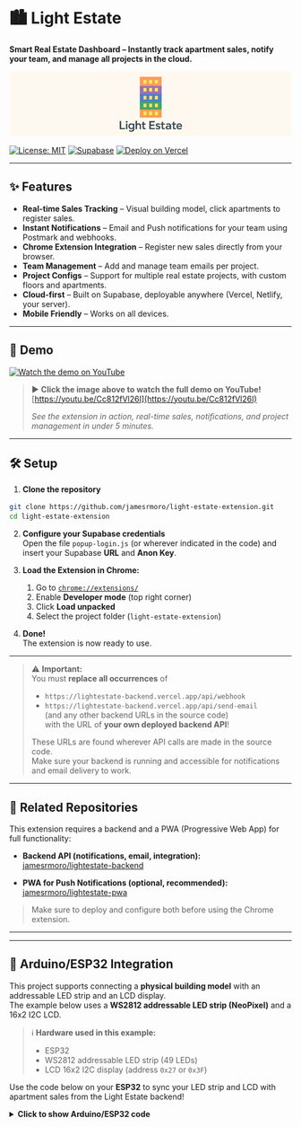 # 🏙️ Light Estate

**Smart Real Estate Dashboard – Instantly track apartment sales, notify your team, and manage all projects in the cloud.**

![Light Estate UI](https://raw.githubusercontent.com/jamesrmoro/light-estate-extension/main/assets/images/cover.png)


[![License: MIT](https://img.shields.io/badge/License-MIT-blue.svg)](LICENSE)
[![Supabase](https://img.shields.io/badge/backed%20by-Supabase-3ecf8e.svg)](https://supabase.com/)
[![Deploy on Vercel](https://vercel.com/button)](https://vercel.com/)

---

## ✨ Features

- **Real-time Sales Tracking** – Visual building model, click apartments to register sales.
- **Instant Notifications** – Email and Push notifications for your team using Postmark and webhooks.
- **Chrome Extension Integration** – Register new sales directly from your browser.
- **Team Management** – Add and manage team emails per project.
- **Project Configs** – Support for multiple real estate projects, with custom floors and apartments.
- **Cloud-first** – Built on Supabase, deployable anywhere (Vercel, Netlify, your server).
- **Mobile Friendly** – Works on all devices.

---

## 🚀 Demo

[![Watch the demo on YouTube](https://img.youtube.com/vi/Cc812fVl26I/maxresdefault.jpg)](https://youtu.be/Cc812fVl26I "Watch the full demo on YouTube")

> ▶️ **Click the image above to watch the full demo on YouTube!**  
> [https://youtu.be/Cc812fVl26I](https://youtu.be/Cc812fVl26I)
>
> _See the extension in action, real-time sales, notifications, and project management in under 5 minutes._


---

## 🛠️ Setup

1. **Clone the repository**

```bash
git clone https://github.com/jamesrmoro/light-estate-extension.git
cd light-estate-extension
```

2. **Configure your Supabase credentials**  
   Open the file `popup-login.js` (or wherever indicated in the code) and insert your Supabase **URL** and **Anon Key**.

3. **Load the Extension in Chrome:**

   1. Go to [`chrome://extensions/`](chrome://extensions/)
   2. Enable **Developer mode** (top right corner)
   3. Click **Load unpacked**
   4. Select the project folder (`light-estate-extension`)

4. **Done!**  
   The extension is now ready to use.

---

> ⚠️ **Important:**  
> You must **replace all occurrences** of  
> - `https://lightestate-backend.vercel.app/api/webhook`  
> - `https://lightestate-backend.vercel.app/api/send-email`  
> (and any other backend URLs in the source code)  
> with the URL of **your own deployed backend API**!
>
> These URLs are found wherever API calls are made in the source code.  
> Make sure your backend is running and accessible for notifications and email delivery to work.

---

## 🔗 Related Repositories

This extension requires a backend and a PWA (Progressive Web App) for full functionality:

- **Backend API (notifications, email, integration):**  
  [jamesrmoro/lightestate-backend](https://github.com/jamesrmoro/lightestate-backend)

- **PWA for Push Notifications (optional, recommended):**  
  [jamesrmoro/lightestate-pwa](https://github.com/jamesrmoro/lightestate-pwa)

> Make sure to deploy and configure both before using the Chrome extension.

---

---

## 🤖 Arduino/ESP32 Integration

This project supports connecting a **physical building model** with an addressable LED strip and an LCD display.  
The example below uses a **WS2812 addressable LED strip (NeoPixel)** and a 16x2 I2C LCD.

> ℹ️ **Hardware used in this example:**  
> - ESP32  
> - WS2812 addressable LED strip (49 LEDs)  
> - LCD 16x2 I2C display (address `0x27` or `0x3F`)

Use the code below on your **ESP32** to sync your LED strip and LCD with apartment sales from the Light Estate backend!

<details>
<summary><strong>Click to show Arduino/ESP32 code</strong></summary>

```cpp
#include <WiFi.h>
#include <HTTPClient.h>
#include <ArduinoJson.h>
#include <Adafruit_NeoPixel.h>
#include <Wire.h>
#include <LiquidCrystal_I2C.h>

#define LED_PIN    18
#define NUM_LEDS   49

const char* ssid = "YOUR_WIFI_SSID";
const char* password = "YOUR_WIFI_PASSWORD";
const char* apiUrl = "https://lightestate-backend.vercel.app/api/leds-status?empreendimento_id=YOUR_ID";

Adafruit_NeoPixel strip(NUM_LEDS, LED_PIN, NEO_GRB + NEO_KHZ800);
LiquidCrystal_I2C lcd(0x27, 16, 2); // Use 0x3F if 0x27 does not work

bool wifiConectado = false;

void setup() {
  Serial.begin(115200);
  Serial.println("Starting setup...");

  strip.begin();
  strip.setBrightness(100);
  strip.show(); // Turn off all LEDs

  lcd.init();
  lcd.backlight();
  lcd.clear();
  lcd.setCursor(0, 0);
  lcd.print("WiFi: Connecting");

  Serial.print("Connecting to WiFi: ");
  Serial.println(ssid);
  WiFi.begin(ssid, password);

  unsigned long startAttemptTime = millis();
  while (WiFi.status() != WL_CONNECTED && millis() - startAttemptTime < 10000) {
    delay(500);
    Serial.print(".");
  }

  lcd.clear();
  if (WiFi.status() == WL_CONNECTED) {
    wifiConectado = true;
    lcd.setCursor(0, 0);
    lcd.print("WiFi: OK         ");
    Serial.println("\nWiFi connected!");
    Serial.print("IP: ");
    Serial.println(WiFi.localIP());
  } else {
    wifiConectado = false;
    lcd.setCursor(0, 0);
    lcd.print("WiFi: FAIL       ");
    Serial.println("\nWiFi NOT connected.");
  }
}

void loop() {
  String ledNums = "-";

  Serial.println("------ New cycle ------");
  Serial.print("WiFi status: ");
  Serial.println(WiFi.status() == WL_CONNECTED ? "CONNECTED" : "DISCONNECTED");

  if (wifiConectado && WiFi.status() == WL_CONNECTED) {
    HTTPClient http;
    Serial.print("Requesting: ");
    Serial.println(apiUrl);

    http.begin(apiUrl);
    int httpCode = http.GET();

    Serial.print("HTTP status: ");
    Serial.println(httpCode);

    if (httpCode == 200) {
      String payload = http.getString();
      Serial.print("Payload received: ");
      Serial.println(payload);

      StaticJsonDocument<512> doc;
      DeserializationError err = deserializeJson(doc, payload);
      if (!err) {
        JsonArray leds = doc["leds"].as<JsonArray>();

        ledNums = "";
        Serial.print("LEDs from JSON: ");
        bool anyOn = false;

        // Turn all LEDs off before lighting the correct ones
        strip.clear();

        for (int i = 0; i < leds.size(); i++) {
          int ledIndex = leds[i];
          Serial.print(ledIndex);
          Serial.print(" ");
          if (ledIndex >= 1 && ledIndex <= NUM_LEDS) {
            strip.setPixelColor(ledIndex - 1, strip.Color(255, 255, 0)); // Yellow
            ledNums += String(ledIndex) + " ";
            anyOn = true;
          }
        }
        Serial.println();

        if (!anyOn) {
          ledNums = "-";
        }

        strip.show();
      } else {
        Serial.print("JSON parse error: ");
        Serial.println(err.c_str());
      }
    } else {
      Serial.println("HTTP response error.");
    }
    http.end();
  } else {
    lcd.setCursor(0, 0);
    lcd.print("WiFi: FAIL       ");
    ledNums = "-";
    Serial.println("WiFi disconnected during loop.");
  }

  lcd.setCursor(0, 0);
  lcd.print(wifiConectado ? "WiFi: OK         " : "WiFi: FAIL       ");
  lcd.setCursor(0, 1);
  lcd.print("LED: ");
  lcd.print(ledNums);
  for (int i = 5 + ledNums.length(); i < 16; i++) lcd.print(" ");

  Serial.print("Shown on LCD: ");
  Serial.println(ledNums);

  delay(2000);
}
